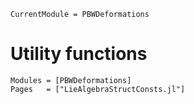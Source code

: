 ```@meta
CurrentModule = PBWDeformations
```

# Utility functions

```@autodocs
Modules = [PBWDeformations]
Pages   = ["LieAlgebraStructConsts.jl"]
```
